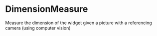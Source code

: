 # DimensionMeasure
Measure the dimension of the widget given a picture with a referencing camera (using computer vision)
